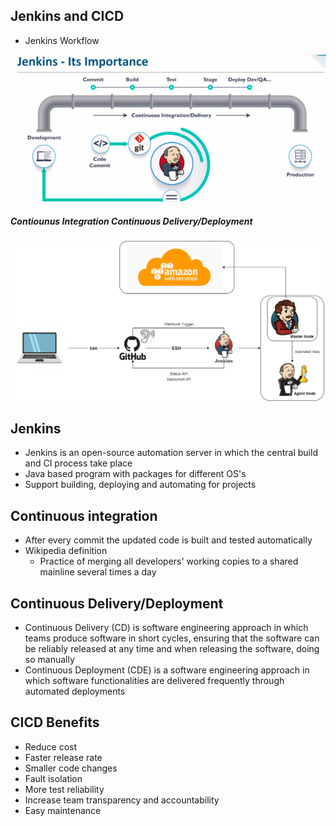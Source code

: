 
## Jenkins and CICD



- Jenkins Workflow

![](images/jenkins.png)

  ##### Contiounus Integration Continuous Delivery/Deployment
![](images/CICD.png)

## Jenkins
- Jenkins is an open-source automation server in which the central build and CI process take place
- Java based program with packages for different OS's
- Support building, deploying and automating for projects

## Continuous integration
- After every commit the updated code is built and tested automatically
- Wikipedia definition
    - Practice of merging all developers' working copies to a shared mainline several times a day

## Continuous Delivery/Deployment
- Continuous Delivery (CD) is software engineering approach in which teams produce software in short cycles, ensuring that the software can be reliably released at any time and when releasing the software, doing so manually
- Continuous Deployment (CDE) is a software engineering approach in which software functionalities are delivered frequently through automated deployments

## CICD Benefits
- Reduce cost
- Faster release rate
- Smaller code changes
- Fault isolation
- More test reliability
- Increase team transparency and accountability
- Easy maintenance
